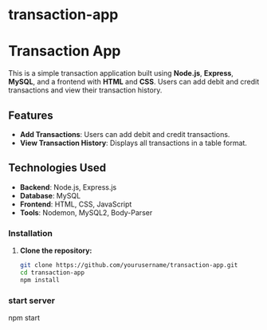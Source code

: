# transaction-app

# Transaction App

This is a simple transaction application built using **Node.js**, **Express**, **MySQL**, and a frontend with **HTML** and **CSS**. Users can add debit and credit transactions and view their transaction history.


## Features

- **Add Transactions**: Users can add debit and credit transactions.
- **View Transaction History**: Displays all transactions in a table format.
  
## Technologies Used

- **Backend**: Node.js, Express.js
- **Database**: MySQL
- **Frontend**: HTML, CSS, JavaScript
- **Tools**: Nodemon, MySQL2, Body-Parser

### Installation

1. **Clone the repository:**
   ```bash
   git clone https://github.com/yourusername/transaction-app.git
   cd transaction-app
   npm install

### start server 
npm start



